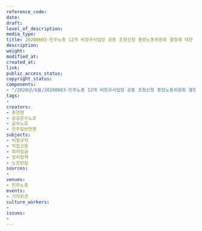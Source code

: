 ```yaml
---
reference_code: 
date: 
draft: 
level_of_description: 
media_type: 
title: 20200603-민주노총 12개 비정규사업장 공동 조정신청 중앙노동위원회 결정에 대한 민주노총 입장발표 기자회견
description: 
weight: 
modified_at: 
created_at: 
link: 
public_access_status: 
copyright_status: 
components:
- "/2020년/6월/20200603-민주노총 12개 비정규사업장 공동 조정신청 중앙노동위원회 결정에 대한 민주노총 입장발표 기자회견/_DSC5935.jpg"
tags:
- 
creators:
- 총연맹
- 공공운수노조
- 금속노조
- 민주일반연맹
subjects:
- 비정규직
- 직접고용
- 최저임금
- 정치정책
- 노조탄압
sources:
- 
venues:
- 민주노총
events:
- 기자회견
culture_workers:
- 
issues:
- 
---
```

